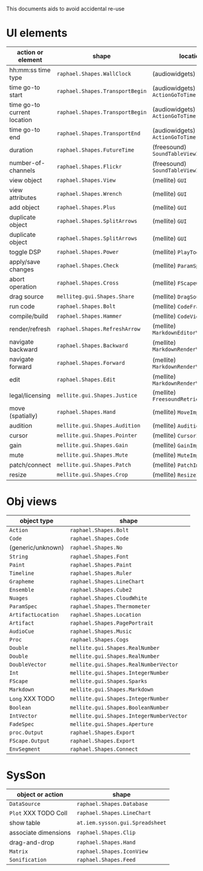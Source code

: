This documents aids to avoid accidental re-use

# UI elements

| action or element             | shape                                 | location                                   |
| ----------------------------- | ------------------------------------- | ------------------------------------------ |
| hh:mm:ss time type            | `raphael.Shapes.WallClock`            | (audiowidgets) `TimeField`                 |
| time go-to start              | `raphael.Shapes.TransportBegin`       | (audiowidgets) `ActionGoToTime`            |
| time go-to current location   | `raphael.Shapes.TransportBegin`       | (audiowidgets) `ActionGoToTime`            |
| time go-to end                | `raphael.Shapes.TransportEnd`         | (audiowidgets) `ActionGoToTime`            |
| duration                      | `raphael.Shapes.FutureTime`           | (freesound)    `SoundTableViewImpl`        |
| number-of-channels            | `raphael.Shapes.Flickr`               | (freesound)    `SoundTableViewImpl`        |
| view object                   | `raphael.Shapes.View`                 | (mellite)      `GUI`                       |
| view attributes               | `raphael.Shapes.Wrench`               | (mellite)      `GUI`                       |
| add object                    | `raphael.Shapes.Plus`                 | (mellite)      `GUI`                       |
| duplicate object              | `raphael.Shapes.SplitArrows`          | (mellite)      `GUI`                       |
| duplicate object              | `raphael.Shapes.SplitArrows`          | (mellite)      `GUI`                       |
| toggle DSP                    | `raphael.Shapes.Power`                | (mellite)      `PlayToggleButton`          |
| apply/save changes            | `raphael.Shapes.Check`                | (mellite)      `ParamSpecObjView`          |
| abort operation               | `raphael.Shapes.Cross`                | (mellite)      `FScapeObjView`             |
| drag source                   | `melliteg.gui.Shapes.Share`           | (mellite)      `DragSourceButton`          |
| run code                      | `raphael.Shapes.Bolt`                 | (mellite)      `CodeFrameImpl`             |
| compile/build                 | `raphael.Shapes.Hammer`               | (mellite)      `CodeViewImpl`              |
| render/refresh                | `raphael.Shapes.RefreshArrow`         | (mellite)      `MarkdownEditorViewImpl`    |
| navigate backward             | `raphael.Shapes.Backward`             | (mellite)      `MarkdownRenderViewImpl`    |
| navigate forward              | `raphael.Shapes.Forward`              | (mellite)      `MarkdownRenderViewImpl`    |
| edit                          | `raphael.Shapes.Edit`                 | (mellite)      `MarkdownRenderViewImpl`    |
| legal/licensing               | `mellite.gui.Shapes.Justice`          | (mellite)      `FreesoundRetrievalObjView` |
| move (spatially)              | `raphael.Shapes.Hand`                 | (mellite)      `MoveImpl`                  |
| audition                      | `mellite.gui.Shapes.Audition`         | (mellite)      `AuditionImpl`              |
| cursor                        | `mellite.gui.Shapes.Pointer`          | (mellite)      `CursorImpl`                |
| gain                          | `mellite.gui.Shapes.Gain`             | (mellite)      `GainImpl`                  |
| mute                          | `mellite.gui.Shapes.Mute`             | (mellite)      `MuteImpl`                  |
| patch/connect                 | `mellite.gui.Shapes.Patch`            | (mellite)      `PatchImpl`                 |
| resize                        | `mellite.gui.Shapes.Crop`             | (mellite)      `ResizeImpl`                |

# Obj views

| object type                   | shape                                    |
| ----------------------------- | ---------------------------------------- |
| `Action`                      | `raphael.Shapes.Bolt`                    |
| `Code`                        | `raphael.Shapes.Code`                    |
| (generic/unknown)             | `raphael.Shapes.No`                      |
| `String`                      | `raphael.Shapes.Font`                    |
| `Paint`                       | `raphael.Shapes.Paint`                   |
| `Timeline`                    | `raphael.Shapes.Ruler`                   |
| `Grapheme`                    | `raphael.Shapes.LineChart`               |
| `Ensemble`                    | `raphael.Shapes.Cube2`                   |
| `Nuages`                      | `raphael.Shapes.CloudWhite`              |
| `ParamSpec`                   | `raphael.Shapes.Thermometer`             |
| `ArtifactLocation`            | `raphael.Shapes.Location`                |
| `Artifact`                    | `raphael.Shapes.PagePortrait`            |
| `AudioCue`                    | `raphael.Shapes.Music`                   |
| `Proc`                        | `raphael.Shapes.Cogs`                    |
| `Double`                      | `mellite.gui.Shapes.RealNumber`          |
| `Double`                      | `mellite.gui.Shapes.RealNumber`          |
| `DoubleVector`                | `mellite.gui.Shapes.RealNumberVector`    |
| `Int`                         | `mellite.gui.Shapes.IntegerNumber`       |
| `FScape`                      | `mellite.gui.Shapes.Sparks`              |
| `Markdown`                    | `mellite.gui.Shapes.Markdown`            |
| `Long` XXX TODO               | `mellite.gui.Shapes.IntegerNumber`       |
| `Boolean`                     | `mellite.gui.Shapes.BooleanNumber`       |
| `IntVector`                   | `mellite.gui.Shapes.IntegerNumberVector` |
| `FadeSpec`                    | `mellite.gui.Shapes.Aperture`            |
| `proc.Output`                 | `raphael.Shapes.Export`                  |
| `FScape.Output`               | `raphael.Shapes.Export`                  |
| `EnvSegment`                  | `raphael.Shapes.Connect`                 |

# SysSon

| object or action              | shape                                    |
| ----------------------------- | ---------------------------------------- |
| `DataSource`                  | `raphael.Shapes.Database`                |
| `Plot` XXX TODO Coll          | `raphael.Shapes.LineChart`               |
| show table                    | `at.iem.sysson.gui.Spreadsheet`          |
| associate dimensions          | `raphael.Shapes.Clip`                    |
| drag-and-drop                 | `raphael.Shapes.Hand`                    |
| `Matrix`                      | `raphael.Shapes.IconView`                |
| `Sonification`                | `raphael.Shapes.Feed`                    |
